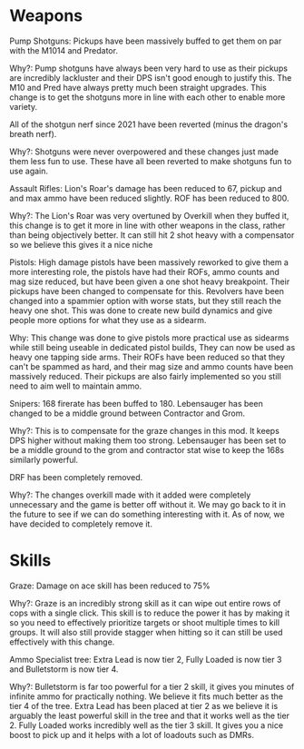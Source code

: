 # Weapons

Pump Shotguns: Pickups have been massively buffed to get them on par with the M1014 and Predator.

Why?: Pump shotguns have always been very hard to use as their pickups are incredibly lackluster and their DPS isn't good enough to justify this. The M10 and Pred have always pretty much been straight upgrades. This change is to get the shotguns more in line with each other to enable more variety.

All of the shotgun nerf since 2021 have been reverted (minus the dragon's breath nerf).

Why?: Shotguns were never overpowered and these changes just made them less fun to use. These have all been reverted to make shotguns fun to use again.

Assault Rifles: Lion's Roar's damage has been reduced to 67, pickup and and max ammo have been reduced slightly. ROF has been reduced to 800.

Why?: The Lion's Roar was very overtuned by Overkill when they buffed it, this change is to get it more in line with other weapons in the class, rather than being objectively better. It can still hit 2 shot heavy with a compensator so we believe this gives it a nice niche

Pistols: High damage pistols have been massively reworked to give them a more interesting role, the pistols have had their ROFs, ammo counts and mag size reduced, but have been given a one shot heavy breakpoint. Their pickups have been changed to compensate for this. Revolvers have been changed into a spammier option with worse stats, but they still reach the heavy one shot. This was done to create new build dynamics and give people more options for what they use as a sidearm.

Why: This change was done to give pistols more practical use as sidearms while still being useable in dedicated pistol builds, They can now be used as heavy one tapping side arms. Their ROFs have been reduced so that they can't be spammed as hard, and their mag size and ammo counts have been massively reduced. Their pickups are also fairly implemented so you still need to aim well to maintain ammo.

Snipers: 168 firerate has been buffed to 180. Lebensauger has been changed to be a middle ground between Contractor and Grom.

Why?: This is to compensate for the graze changes in this mod. It keeps DPS higher without making them too strong. Lebensauger has been set to be a middle ground to the grom and contractor stat wise to keep the 168s similarly powerful.

DRF has been completely removed.

Why?: The changes overkill made with it added were completely unnecessary and the game is better off without it. We may go back to it in the future to see if we can do something interesting with it. As of now, we have decided to completely remove it.

# Skills

Graze: Damage on ace skill has been reduced to 75%

Why?: Graze is an incredibly strong skill as it can wipe out entire rows of cops with a single click. This skill is to reduce the power it has by making it so you need to effectively prioritize targets or shoot multiple times to kill groups. It will also still provide stagger when hitting so it can still be used effectively with this change. 

Ammo Specialist tree: Extra Lead is now tier 2, Fully Loaded is now tier 3 and Bulletstorm is now tier 4.

Why?: Bulletstorm is far too powerful for a tier 2 skill, it gives you minutes of infinite ammo for practically nothing. We believe it fits much better as the tier 4 of the tree. Extra Lead has been placed at tier 2 as we believe it is arguably the least powerful skill in the tree and that it works well as the tier 2. Fully Loaded works incredibly well as the tier 3 skill. It gives you a nice boost to pick up and it helps with a lot of loadouts such as DMRs.
